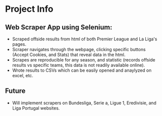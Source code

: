 # Project Info

## Web Scraper App using Selenium:
- Scraped offside results from html of both Premier League and La Liga's pages.
- Scraper navigates through the webpage, clicking specific buttons (Accept Cookies, and Stats) that reveal data in the html.
- Scrapes are reproducible for any season, and statistic (records offside results vs specific teams, this data is not readily available online).
- Wrote results to CSVs which can be easily opened and anaylyzed on excel, etc.

## Future
- Will implement scrapers on Bundesliga, Serie a, Ligue 1, Eredivisie, and Liga Portugal websites.